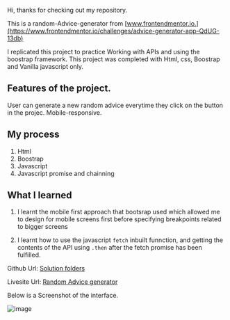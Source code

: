 

Hi, thanks for checking out my repository.

This is a random-Advice-generator from [www.frontendmentor.io.](https://www.frontendmentor.io/challenges/advice-generator-app-QdUG-13db)

I replicated this project to practice Working with APIs and using the boostrap framework. 
This project was completed with Html, css, Boostrap and Vanilla javascript only.

## Features of the project.

User can generate a new random advice everytime they click on the button in the projec.
Mobile-responsive.

## My process 
1. Html
2. Boostrap
3. Javascript
4. Javascript promise and chainning

## What I learned 

1. I learnt the mobile first approach that bootsrap used which allowed me to design for mobile screens 
first before specifying breakpoints related to bigger screens

2. I learnt how to use the javascript `fetch` inbuilt funnction, and getting the contents of the API using `.then` after the fetch promise has been fulfilled.

Github Url: [Solution folders](https://github.com/Aysha-py/Random-Advice-generator)

Livesite Url: [Random Advice generator](https://random-advice-generator-tau.vercel.app/)
 
Below is a Screenshot of the interface.

![image](https://github.com/Aysha-py/Random-Advice-generator/assets/64032658/e769143c-7e9b-4644-98c3-445444510e32)
